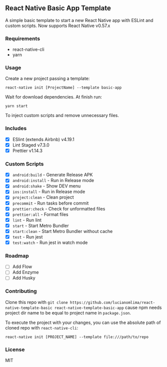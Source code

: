 ## React Native Basic App Template

A simple basic template to start a new React Native app with ESLint and custom scripts.
Now supports React Native v0.57.x

### Requirements

- react-native-cli
- yarn

### Usage

Create a new project passing a template:

```
react-native init [ProjectName] --template basic-app
```

Wait for download dependencies. At finish run:

```
yarn start
```

To inject custom scripts and remove unnecessary files.

### Includes

- [x] ESlint (extends Airbnb) v4.19.1
- [x] Lint Staged v7.3.0
- [x] Prettier v1.14.3

### Custom Scripts

- [x] `android:build` - Generate Release APK
- [x] `android:install` - Run in Release mode
- [x] `android:shake` - Show DEV menu
- [x] `ios:install` - Run in Release mode
- [x] `project:clean` - Clean project
- [x] `precommit` - Run tasks before commit
- [x] `prettier:check` - Check for unformatted files
- [x] `prettier:all` - Format files
- [x] `lint` - Run lint
- [x] `start` - Start Metro Bundler
- [x] `start:clean` - Start Metro Bundler without cache
- [x] `test` - Run jest
- [x] `test:watch` - Run jest in watch mode

### Roadmap

- [ ] Add Flow
- [ ] Add Enzyme
- [ ] Add Husky

### Contributing

Clone this repo with `git clone https://github.com/lucianomlima/react-native-template-basic react-native-template-basic-app` cause npm needs  project dir name to be equal to project name in `package.json`.

To execute the project with your changes, you can use the absolute path of cloned repo with `react-native-cli`:

```
react-native init [PROJECT_NAME] --template file:///path/to/repo
```

### License

MIT
